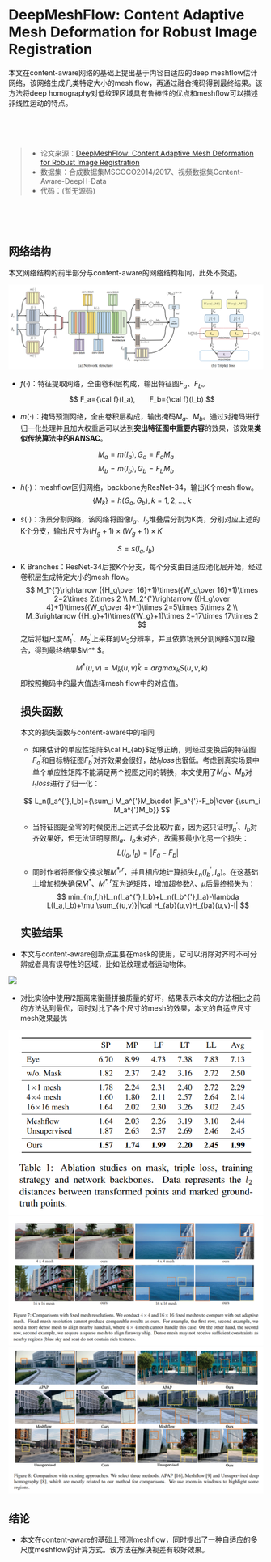 #  DeepMeshFlow: Content Adaptive Mesh Deformation for Robust Image Registration

本文在content-aware网络的基础上提出基于内容自适应的deep meshflow估计网络，该网络生成几类特定大小的mesh flow，再通过融合掩码得到最终结果。该方法将deep homography对低纹理区域具有鲁棒性的优点和meshflow可以描述非线性运动的特点。

<br/><br/><br/>

> - 论文来源：[DeepMeshFlow: Content Adaptive Mesh Deformation for Robust Image Registration](https://arxiv.org/pdf/1912.05131.pdf)
> - 数据集：合成数据集MSCOCO2014/2017、视频数据集Content-Aware-DeepH-Data
> - 代码：(暂无源码)

<br/><br/><br/>

## 网络结构

本文网络结构的前半部分与content-aware的网络结构相同，此处不赘述。

<div>
    <img src="../.assets/deepmeshflow/network.png">
</div>


- $f(\cdot)$：特征提取网络，全由卷积层构成，输出特征图$F_a、F_b$。
  $$
  F_a={\cal f}(I_a),　　F_b={\cal f}(I_b)
  $$
  
- $m(\cdot)$：掩码预测网络，全由卷积层构成，输出掩码$M_a、M_b$。通过对掩码进行归一化处理并且加大权重后可以达到**突出特征图中重要内容**的效果，该效果**类似传统算法中的RANSAC**。

$$ M_a=m(I_a),　G_a=F_aM_a  $$
$$ M_b=m(I_b),　G_b=F_bM_b  $$

- $h(\cdot)$：meshflow回归网络，backbone为ResNet-34，输出K个mesh flow。
  $$
  \{ M_k\} =h(G_a,G_b),　k=1,2,...,k
  $$

- $s(\cdot)$：场景分割网络，该网络将图像$I_a、I_b$堆叠后分割为K类，分别对应上述的K个分支，输出尺寸为$(H_g+1)\times (W_g+1)\times K$

$$
S=s(I_a,I_b)
$$

- K Branches：ResNet-34后接K个分支，每个分支由自适应池化层开始，经过卷积层生成特定大小的mesh flow。
  $$
  M_1^{'}\rightarrow ({H_g\over 16}+1)\times({W_g\over 16}+1)\times 2=2\times 2\times 2 \\
  M_2^{'}\rightarrow ({H_g\over 4}+1)\times({W_g\over 4}+1)\times 2=5\times 5\times 2 \\
  M_3\rightarrow ({H_g}+1)\times({W_g}+1)\times 2=17\times 17\times 2
  $$
  之后将粗尺度$M_1^{'}、M_2^{'}$上采样到$M_3$分辨率，并且依靠场景分割网络$S$加以融合，得到最终结果$M^* $。
  
  $$
  M^{* }(u,v) = M_{\hat k}(u,v)　\hat{k}=argmax_kS(u,v,k)
  $$
  即按照掩码中的最大值选择mesh flow中的对应值。

  ## 损失函数

  本文的损失函数与content-aware中的相同

  - 如果估计的单应性矩阵$\cal H_{ab}$足够正确，则经过变换后的特征图$F_a^{'}$和目标特征图$F_b^{'}$对齐效果会很好，故$l_1 loss$也很低。考虑到真实场景中单个单应性矩阵不能满足两个视图之间的转换，本文使用了$M_a^{'}、M_b$对$l_1loss$进行了归一化：

  $$
  L_n(I_a^{'},I_b)={\sum_i M_a^{'}M_b\cdot |F_a^{'}-F_b|\over {\sum_i M_a^{'}M_b}}
  $$

  - 当特征图是全零的时候使用上述式子会比较片面，因为这只证明$I_a^{'}、I_b$对齐效果好，但无法证明原图$I_a、I_b$未对齐，故需要最小化另一个损失：
    $$
    L(I_a,I_b)=|F_a-F_b|
    $$

  - 同时作者将图像交换求解$M^{* , r}$，并且相应地计算损失$L_n(I_b^{'},I_a)$。在这基础上增加损失确保$M^{* }、M^{* ,r}$互为逆矩阵，增加超参数$\lambda、\mu$后最终损失为：
    $$
    min_{m,f,h}L_n(I_a^{'},I_b)+L_n(I_b^{'},I_a)-\lambda L(I_a,I_b)+\mu \sum_{(u,v)}|\cal H_{ab}(u,v)H_{ba}(u,v)-I|
    $$
    

  ## 实验结果

  

- 本文与content-aware创新点主要在mask的使用，它可以消除对齐时不可分辨或者具有误导性的区域，比如低纹理或者运动物体。

<div>
    <img src="./deepmeshflow/mask.png">
</div>

- 对比实验中使用$l2$距离来衡量拼接质量的好坏，结果表示本文的方法相比之前的方法达到最优，同时对比了各个尺寸的mesh的效果，本文的自适应尺寸mesh效果最优

<div align="center">
    <img src="../.assets/deepmeshflow/ex.png">
</div>

<div align="center">
    <img src="../.assets/deepmeshflow/result1.png">
</div>

<div align="center">
    <img src="../.assets/deepmeshflow/result2.png">
</div>


## 结论

- 本文在content-aware的基础上预测meshflow，同时提出了一种自适应的多尺度meshflow的计算方式。该方法在解决视差有较好效果。

